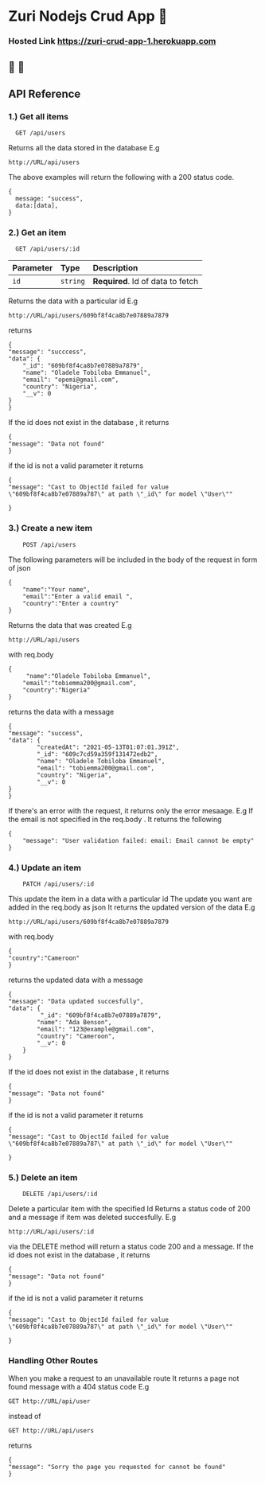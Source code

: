 # Zuri Nodejs Crud App :rocket:

### Hosted Link https://zuri-crud-app-1.herokuapp.com

## :satellite: :satellite:

## API Reference

### 1.) Get all items

```http
  GET /api/users
```

Returns all the data stored in the database
E.g

    http://URL/api/users

The above examples will return the following with
a 200 status code.

    {
      message: "success",
      data:[data],
    }

### 2.) Get an item

```http
  GET /api/users/:id
```

| Parameter | Type     | Description                       |
| :-------- | :------- | :-------------------------------- |
| `id`      | `string` | **Required**. Id of data to fetch |

Returns the data with a particular id E.g

    http://URL/api/users/609bf8f4ca8b7e07889a7879

returns

    {
    "message": "succcess",
    "data": {
        "_id": "609bf8f4ca8b7e07889a7879",
        "name": "Oladele Tobiloba Emmanuel",
        "email": "opemi@gmail.com",
        "country": "Nigeria",
        "__v": 0
    }
    }

If the id does not exist in the database , it returns

    {
    "message": "Data not found"
    }

if the id is not a valid parameter it returns

    {
    "message": "Cast to ObjectId failed for value \"609bf8f4ca8b7e07889a787\" at path \"_id\" for model \"User\""

    }

### 3.) Create a new item

```http
    POST /api/users
```

The following parameters will be included in the body of the request in form of json

    {
        "name":"Your name",
        "email":"Enter a valid email ",
        "country":"Enter a country"
    }

Returns the data that was created E.g

    http://URL/api/users

with req.body

    {
         "name":"Oladele Tobiloba Emmanuel",
        "email":"tobiemma200@gmail.com",
        "country":"Nigeria"
    }

returns the data with a message

    {
    "message": "success",
    "data": {
            "createdAt": "2021-05-13T01:07:01.391Z",
            "_id": "609c7cd59a359f131472edb2",
            "name": "Oladele Tobiloba Emmanuel",
            "email": "tobiemma200@gmail.com",
            "country": "Nigeria",
            "__v": 0
    }
    }

If there's an error with the request, it returns only the error mesaage. E.g
If the email is not specified in the req.body . It returns the following

    {
        "message": "User validation failed: email: Email cannot be empty"
    }

### 4.) Update an item

```http
    PATCH /api/users/:id
```

This update the item in a data with a particular id
The update you want are added in the req.body as json
It returns the updated version of the data E.g

    http://URL/api/users/609bf8f4ca8b7e07889a7879

with req.body

    {
    "country":"Cameroon"
    }

returns the updated data with a message

    {
    "message": "Data updated succesfully",
    "data": {
             "_id": "609bf8f4ca8b7e07889a7879",
            "name": "Ada Benson",
            "email": "123@example@gmail.com",
            "country": "Cameroon",
            "__v": 0
        }
    }

If the id does not exist in the database , it returns

    {
    "message": "Data not found"
    }

if the id is not a valid parameter it returns

    {
    "message": "Cast to ObjectId failed for value \"609bf8f4ca8b7e07889a787\" at path \"_id\" for model \"User\""

    }

### 5.) Delete an item

```http
    DELETE /api/users/:id
```

Delete a particular item with the specified Id
Returns a status code of 200 and a message if item was deleted succesfully.
E.g

    http://URL/api/users/:id

via the DELETE method will return a status code 200 and a message.
If the id does not exist in the database , it returns

    {
    "message": "Data not found"
    }

if the id is not a valid parameter it returns

    {
    "message": "Cast to ObjectId failed for value \"609bf8f4ca8b7e07889a787\" at path \"_id\" for model \"User\""

    }

### Handling Other Routes

When you make a request to an unavailable route
It returns a page not found message with a 404 status code E.g

    GET http://URL/api/user

instead of

    GET http://URL/api/users

returns

    {
    "message": "Sorry the page you requested for cannot be found"
    }
